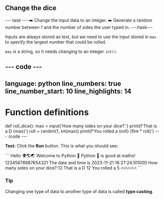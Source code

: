 <h2 class="c-project-heading--task">Change the dice</h2>

\--- task ---
➡️ Change the input data to an integer.
➡️ Generate a random number between 1 and the number of sides the user typed in.
\---/task---

Inputs are always stored as text, but we need to use the input stored in `max` to specify the largest number that could be rolled.

`max` is a string, so it needs changing to an integer `int()`.

## --- code ---

language: python
line_numbers: true
line_number_start: 10
line_highlights: 14
--------------------------------------------------------

# Function definitions

def roll_dice():
max = input('How many sides on your dice?:')
print(f'That is a D {max}')
roll = randint(1, int(max))
print(f'You rolled a {roll} {fire \* roll}')
\--- /code ---

**Test:** Click the **Run** button.
This is what you should see:

<div class="c-project-output">
```
Hello 🌍🌎🌏
Welcome to Python 🐍
Python 🐍 is good at maths!
12345678987654321
The date and time is 2023-11-21 16:27:24.101000
How many sides on your dice?:12
That is a D 12
You rolled a 5 🔥🔥🔥🔥🔥
```
</div>

<div class="c-project-callout c-project-callout--tip">

### Tip

Changing one type of data to another type of data is called **type casting**.

</div>